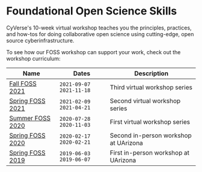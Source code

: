 # Foundational Open Science Skills

CyVerse's 10-week virtual workshop teaches you the principles, practices, and how-tos for doing collaborative open science using cutting-edge, open source cyberinfrastructure. 

To see how our FOSS workshop can support your work, check out the workshop curriculum:


| Name | Dates | Description |
|------|-------|-------------|
| [Fall FOSS 2021](https://learning.cyverse.org/projects/cyverse-foss/en/latest/index.html) | `2021-09-07` `2021-11-18` | Third virtual workshop series |
| [Spring FOSS 2021](https://learning.cyverse.org/projects/foss/en/foss-2021-spring/index.html) | `2021-02-09` `2021-04-21` | Second virtual workshop series |
| [Summer FOSS 2020](https://cyverse-foss-2020.readthedocs-hosted.com/en/latest/index.html) | `2020-07-28` `2020-11-03` | First virtual workshop series |
| [Spring FOSS 2020](https://learning.cyverse.org/projects/foss/en/foss-2020-spring/index.html) | `2020-02-17` `2020-02-21` | Second in-person workshop at UArizona |
| [Spring FOSS 2019](https://learning.cyverse.org/projects/foss/en/foss-2019-spring/index.html) | `2019-06-03` `2019-06-07` | First in-person workshop at UArizona |

